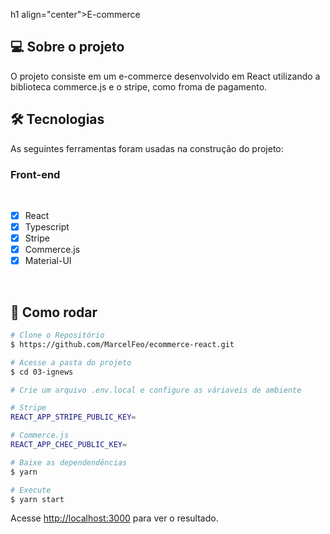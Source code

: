 h1 align="center">E-commerce
</h1>

## 💻 Sobre o projeto

O projeto consiste em um e-commerce desenvolvido em React utilizando a biblioteca commerce.js e o stripe, como froma de pagamento. 

## 🛠 Tecnologias

As seguintes ferramentas foram usadas na construção do projeto:

### **Front-end**

<br>

- [x] React
- [x] Typescript
- [x] Stripe
- [x] Commerce.js
- [X] Material-UI

<br>

## 👷 Como rodar

```bash
# Clone o Repositório
$ https://github.com/MarcelFeo/ecommerce-react.git
```

```bash
# Acesse a pasta do projeto
$ cd 03-ignews
```

```bash
# Crie um arquivo .env.local e configure as váriaveis de ambiente

# Stripe
REACT_APP_STRIPE_PUBLIC_KEY=

# Commerce.js
REACT_APP_CHEC_PUBLIC_KEY=
```

```bash
# Baixe as dependendências
$ yarn
```

```bash
# Execute
$ yarn start
```

Acesse <http://localhost:3000> para ver o resultado.
